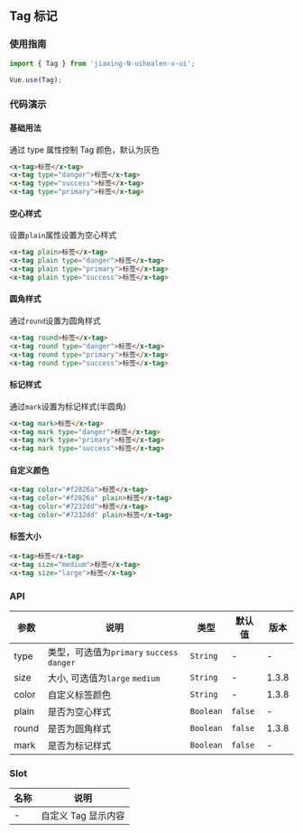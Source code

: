 ## Tag 标记

### 使用指南
``` javascript
import { Tag } from 'jiaxing-N-uihealen-x-ui';

Vue.use(Tag);
```

### 代码演示

#### 基础用法
通过 type 属性控制 Tag 颜色，默认为灰色

```html
<x-tag>标签</x-tag>
<x-tag type="danger">标签</x-tag>
<x-tag type="success">标签</x-tag>
<x-tag type="primary">标签</x-tag>
```

#### 空心样式
设置`plain`属性设置为空心样式

```html
<x-tag plain>标签</x-tag>
<x-tag plain type="danger">标签</x-tag>
<x-tag plain type="primary">标签</x-tag>
<x-tag plain type="success">标签</x-tag>
```

#### 圆角样式
通过`round`设置为圆角样式

```html
<x-tag round>标签</x-tag>
<x-tag round type="danger">标签</x-tag>
<x-tag round type="primary">标签</x-tag>
<x-tag round type="success">标签</x-tag>
```

#### 标记样式
通过`mark`设置为标记样式(半圆角)

```html
<x-tag mark>标签</x-tag>
<x-tag mark type="danger">标签</x-tag>
<x-tag mark type="primary">标签</x-tag>
<x-tag mark type="success">标签</x-tag>
```

#### 自定义颜色

```html
<x-tag color="#f2826a">标签</x-tag>
<x-tag color="#f2826a" plain>标签</x-tag>
<x-tag color="#7232dd">标签</x-tag>
<x-tag color="#7232dd" plain>标签</x-tag>
```

#### 标签大小

```html
<x-tag>标签</x-tag>
<x-tag size="medium">标签</x-tag>
<x-tag size="large">标签</x-tag>
```

### API

| 参数 | 说明 | 类型 | 默认值 | 版本 |
|------|------|------|------|------|
| type | 类型，可选值为`primary` `success` `danger` | `String` | - | - |
| size | 大小, 可选值为`large` `medium` | `String` | - | 1.3.8 |
| color | 自定义标签颜色 | `String` | - | 1.3.8 |
| plain | 是否为空心样式 | `Boolean` | `false` | - |
| round | 是否为圆角样式 | `Boolean` | `false` | 1.3.8 |
| mark | 是否为标记样式 | `Boolean` | `false` | - |

### Slot

| 名称 | 说明 |
|------|------|
| - | 自定义 Tag 显示内容 |
